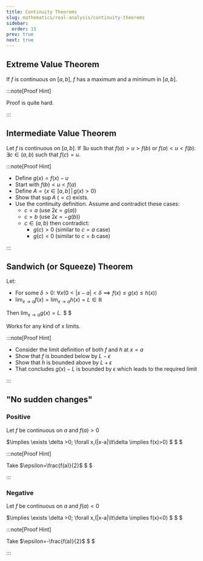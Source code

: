```yaml
---
title: Continuity Theorems
slug: mathematics/real-analysis/continuity-theorems
sidebar:
  order: 15
prev: true
next: true
---
```


## Extreme Value Theorem

If $f$ is continuous on $[a,b]$, $f$ has a maximum and a minimum in $[a,b]$.

:::note[Proof Hint]

Proof is quite hard.

:::

## Intermediate Value Theorem

Let $f$ is continuous on $[a,b]$. If $\exists u$ such that $f(a)>u>f(b)$ or
$f(a)<u<f(b)$: $\exists c \in (a,b)$ such that $f(c)=u$.

:::note[Proof Hint]

- Define $g(x)=f(x)-u$
- Start with $f(b)\lt u \lt f(a)$
- Define $A=\{ x \in [a,b] \,|\,g(x)\gt 0 \}$
- Show that $\sup A$ ($=c$) exists.
- Use the continuity definition. Assume and contradict these cases:
  - $c=a$ (use $2\epsilon = g(a)$)
  - $c=b$ (use $2\epsilon = -g(b)$)
  - $c\in(a,b)$ then contradict:
    - $g(c) \gt 0$ (similar to $c=a$ case)
    - $g(c) \lt 0$ (similar to $c=b$ case)

:::

## Sandwich (or Squeeze) Theorem

Let:

- For some $\delta>0$:
  $\forall x (0<|x-a|<\delta \implies f(x)\le g(x) \le h(x) )$
- $\lim_{x\to a} f(x) = \lim_{x\to a} h(x) = L \in \mathbb{R}$

Then $\lim_{x\to a} g(x) = L$. $ $

Works for any kind of x limits.

:::note[Proof Hint]

- Consider the limit definition of both $f$ and $h$ at $x=a$
- Show that $f$ is bounded below by $L-\epsilon$
- Show that $h$ is bounded above by $L+\epsilon$
- That concludes $g(x)-L$ is bounded by $\epsilon$ which leads to the required
  limit

:::

## "No sudden changes"

### Positive

Let $f$ be continuous on $a$ and $f(a)>0$

$\implies \exists \delta >0; \forall x\,(|x-a|\lt\delta \implies f(x)>0) $ $ $

:::note[Proof Hint]

Take $\epsilon=\frac{f(a)}{2}$ $ $

:::

### Negative

Let $f$ be continuous on $a$ and $f(a)<0$

$\implies \exists \delta >0; \forall x\,(|x-a|\lt\delta \implies f(x)<0) $ $ $

:::note[Proof Hint]

Take $\epsilon=-\frac{f(a)}{2}$ $ $

:::
